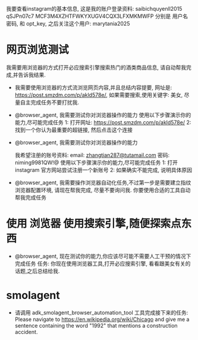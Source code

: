 我要查看instagram的基本信息,
这是我的账户登录资料: saibichquyenll2015 qSJPn07c7 MCF3M4XZHTFWKYXUGV4CQX3LFXMKMWFP 分别是 用户名 密码, 和 opt_key,
之后关注这个用户: marytania2025




# 网页浏览测试
我需要用浏览器的方式打开必应搜索引擎搜索热门的酒类商品信息, 请自动帮我完成,并告诉我结果.

- 我需要使用浏览器的方式流浏览网页内容,并且总结内容提要, 网址是: https://post.smzdm.com/p/akld578e/, 如果需要搜索,使用关键字: 美女, 尽量自主完成任务不要打扰我.

- @browser_agent, 我需要测试你对浏览器操作的能力
  使用以下步骤演示你的能力,尽可能完成任务
  1: 打开网址: https://post.smzdm.com/p/akld578e/
  2: 找到一个你认为最重要的超链接, 然后点击这个连接

- @browser_agent, 我需要测试你对浏览器操作的能力

  我希望注册的账号资料:
  email: zhangtian287@tutamail.com
  密码: niming9981QW!@
  使用以下步骤演示你的能力,尽可能完成任务
  1: 打开 instagram 官方网站尝试注册一个新账号
  2: 如果确实不能完成, 说明具体原因


- @browser_agent, 我需要操作浏览器自动化任务,不过第一步是需要建立指纹浏览器配置环境,
  请现在帮我完成, 尽量不要询问我.
  你要使用合适的工具自动帮我完成任务




# 使用 浏览器 使用搜索引擎,随便探索点东西
- @browser_agent, 现在测试你的能力,你应该尽可能不需要人工干预的情况下完成任务
  任务:
      你现在使用浏览器工具,打开必应搜索引擎, 看看跟美女有关的话题,之后总结给我.


# smolagent
- 请调用 adk_smolagent_browser_automation_tool 工具完成接下来的任务:
  Please navigate to https://en.wikipedia.org/wiki/Chicago and give me a sentence containing the word "1992" that mentions a construction accident.
